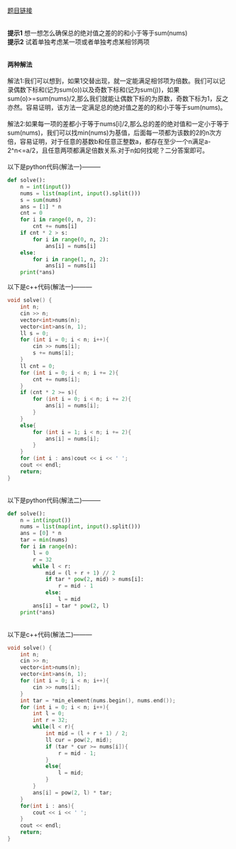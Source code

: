 [题目链接](https://codeforces.com/problemset/problem/1463/B)

<br>**提示1** 想一想怎么确保总的绝对值之差的的和小于等于sum(nums)
<br>**提示2** 试着单独考虑某一项或者单独考虑某相邻两项

<br>**两种解法**
<br>
<br>解法1:我们可以想到，如果1交替出现，就一定能满足相邻项为倍数。我们可以记录偶数下标和(记为sum(o))以及奇数下标和(记为sum(j))，如果sum(o)>=sum(nums)/2,那么我们就能让偶数下标的为原数，奇数下标为1，反之亦然。容易证明，该方法一定满足总的绝对值之差的的和小于等于sum(nums)。
<br>
<br>解法2:如果每一项的差都小于等于nums[i]/2,那么总的差的绝对值和一定小于等于sum(nums)，我们可以找min(nums)为基值，后面每一项都为该数的2的n次方倍，容易证明，对于任意的基数b和任意正整数a，都存在至少一个n满足a-2^n<=a/2，且任意两项都满足倍数关系.对于n如何找呢？二分答案即可。
<br>
<br>以下是python代码(解法一)———
```python
def solve():
    n = int(input())
    nums = list(map(int, input().split()))
    s = sum(nums)
    ans = [1] * n
    cnt = 0
    for i in range(0, n, 2):
        cnt += nums[i]
    if cnt * 2 > s:
        for i in range(0, n, 2):
            ans[i] = nums[i]
    else: 
        for i in range(1, n, 2):
            ans[i] = nums[i]
    print(*ans)
```
以下是c++代码(解法一)———
```c++
void solve() {
    int n;
    cin >> n;
    vector<int>nums(n);
    vector<int>ans(n, 1);
    ll s = 0;
    for (int i = 0; i < n; i++){
        cin >> nums[i];
        s += nums[i];
    }
    ll cnt = 0;
    for (int i = 0; i < n; i += 2){
        cnt += nums[i];
    }
    if (cnt * 2 >= s){
        for (int i = 0; i < n; i += 2){
            ans[i] = nums[i];
        }
    }
    else{
        for (int i = 1; i < n; i += 2){
            ans[i] = nums[i];
        }
    }
    for (int i : ans)cout << i << ' ';
    cout << endl;
    return;
}
``` 
<br>以下是python代码(解法二)———
```python
def solve():
    n = int(input())
    nums = list(map(int, input().split()))
    ans = [0] * n
    tar = min(nums)
    for i in range(n):
        l = 0
        r = 32
        while l < r:
            mid = (l + r + 1) // 2
            if tar * pow(2, mid) > nums[i]:
                r = mid - 1
            else:
                l = mid
        ans[i] = tar * pow(2, l)
    print(*ans)
```
<br>以下是c++代码(解法二)———
```c++
void solve() {
    int n;
    cin >> n;
    vector<int>nums(n);
    vector<int>ans(n, 1);
    for (int i = 0; i < n; i++){
        cin >> nums[i];
    }
    int tar = *min_element(nums.begin(), nums.end());
    for (int i = 0; i < n; i++){
        int l = 0;
        int r = 32;
        while(l < r){
            int mid = (l + r + 1) / 2;
            ll cur = pow(2, mid);
            if (tar * cur >= nums[i]){
                r = mid - 1;
            }
            else{
                l = mid;
            }
        }
        ans[i] = pow(2, l) * tar;
    }
    for(int i : ans){
        cout << i << ' ';
    }
    cout << endl;
    return;
}
```
